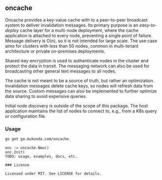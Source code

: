 ## oncache

Oncache provides a key-value cache with to a peer-to-peer broadcast system to deliver
invalidation messages. Its primary purpose is an *easy-to-deploy* cache layer for a
multi-node deployment, where the cache application is attached to every node, preventing a
single point of failure. Message delivery is O(n), so it is not intended for large scale.
The use case aims for clusters with less than 50 nodes, common in multi-tenant
architecture or private on-premises deployments.

Shared-key encryption is used to authenticate nodes in the cluster and protect the data in
transit. The messaging network can also be used for broadcasting other general text
messages to all nodes.

The cache is not meant to be a source of truth, but rather an optimization. Invalidation
messages delete cache keys, so nodes will refresh data from the source. Custom messages
can also be implemented to further optimize data sharing to avoid expensive queries.

Initial node discovery is outside of the scope of this package. The host application
maintains the list of nodes to connect to, e.g., from a K8s query or configuration file.

### Usage

```sh
go get go.mukunda.com/oncache
```

```
onc := oncache.New()
onc.Init(
TODO: usage, examples, docs, etc.

### License

Licensed under MIT. See LICENSE for details.
